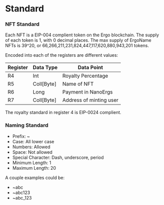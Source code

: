 # Standard

### NFT Standard

Each NFT is a EIP-004 complient token on the Ergo blockchain. The supply of each token is 1, with 0 decimal places. The max supply of ErgoName NFTs is 39^20, or 66,266,211,231,824,447,117,620,880,943,201 tokens.

Encoded into each of the registers are different values:

| Register | Data Type | Data Point |
| -------- | --------- | ---------- |
| R4| Int | Royalty Percentage |
| R5 | Coll[Byte] | Name of NFT |
| R6 | Long | Payment in NanoErgs |
| R7 | Coll[Byte] | Address of minting user |

The royalty standard in register 4 is EIP-0024 complient.

### Naming Standard

- Prefix: ~
- Case: All lower case
- Numbers: Allowed
- Space: Not allowed
- Special Character: Dash, underscore, period
- Minimum Length: 1
- Maximum Length: 20

A couple examples could be:

- ~abc
- ~abc123
- ~abc_123